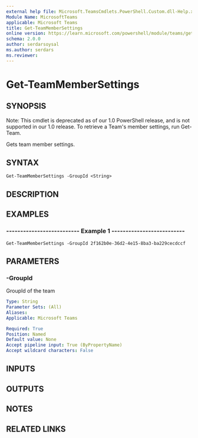 ```yaml
---
external help file: Microsoft.TeamsCmdlets.PowerShell.Custom.dll-Help.xml
Module Name: MicrosoftTeams
applicable: Microsoft Teams
title: Get-TeamMemberSettings
online version: https://learn.microsoft.com/powershell/module/teams/get-teammembersettings
schema: 2.0.0
author: serdarsoysal
ms.author: serdars
ms.reviewer:
---
```


# Get-TeamMemberSettings

## SYNOPSIS
Note: This cmdlet is deprecated as of our 1.0 PowerShell release, and is not supported in our 1.0 release.  To retrieve a Team's member settings, run Get-Team.

Gets team member settings.

## SYNTAX

```
Get-TeamMemberSettings -GroupId <String>
```

## DESCRIPTION

## EXAMPLES

### --------------------------  Example 1  --------------------------
```
Get-TeamMemberSettings -GroupId 2f162b0e-36d2-4e15-8ba3-ba229cecdccf
```

## PARAMETERS

### -GroupId
GroupId of the team

```yaml
Type: String
Parameter Sets: (All)
Aliases:
Applicable: Microsoft Teams

Required: True
Position: Named
Default value: None
Accept pipeline input: True (ByPropertyName)
Accept wildcard characters: False
```

## INPUTS

## OUTPUTS

## NOTES

## RELATED LINKS
